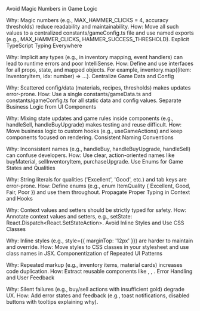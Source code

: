 Avoid Magic Numbers in Game Logic

Why: Magic numbers (e.g., MAX_HAMMER_CLICKS = 4, accuracy thresholds) reduce readability and maintainability.
How: Move all such values to a centralized constants/gameConfig.ts file and use named exports (e.g., MAX_HAMMER_CLICKS, HAMMER_SUCCESS_THRESHOLD).
Explicit TypeScript Typing Everywhere

Why: Implicit any types (e.g., in inventory mapping, event handlers) can lead to runtime errors and poor IntelliSense.
How: Define and use interfaces for all props, state, and mapped objects. For example, inventory.map((item: InventoryItem, idx: number) => ...).
Centralize Game Data and Config

Why: Scattered config/data (materials, recipes, thresholds) makes updates error-prone.
How: Use a single constants/gameData.ts and constants/gameConfig.ts for all static data and config values.
Separate Business Logic from UI Components

Why: Mixing state updates and game rules inside components (e.g., handleSell, handleBuyUpgrade) makes testing and reuse difficult.
How: Move business logic to custom hooks (e.g., useGameActions) and keep components focused on rendering.
Consistent Naming Conventions

Why: Inconsistent names (e.g., handleBuy, handleBuyUpgrade, handleSell) can confuse developers.
How: Use clear, action-oriented names like buyMaterial, sellInventoryItem, purchaseUpgrade.
Use Enums for Game States and Qualities

Why: String literals for qualities ('Excellent', 'Good', etc.) and tab keys are error-prone.
How: Define enums (e.g., enum ItemQuality { Excellent, Good, Fair, Poor }) and use them throughout.
Propagate Proper Typing in Context and Hooks

Why: Context values and setters should be strictly typed for safety.
How: Annotate context values and setters, e.g., setState: React.Dispatch<React.SetStateAction<GameState>>.
Avoid Inline Styles and Use CSS Classes

Why: Inline styles (e.g., style={{ marginTop: '12px' }}) are harder to maintain and override.
How: Move styles to CSS classes in your stylesheet and use class names in JSX.
Componentization of Repeated UI Patterns

Why: Repeated markup (e.g., inventory items, material cards) increases code duplication.
How: Extract reusable components like <InventoryItem />, <MaterialCard />, <UpgradeCard />.
Error Handling and User Feedback

Why: Silent failures (e.g., buy/sell actions with insufficient gold) degrade UX.
How: Add error states and feedback (e.g., toast notifications, disabled buttons with tooltips explaining why).